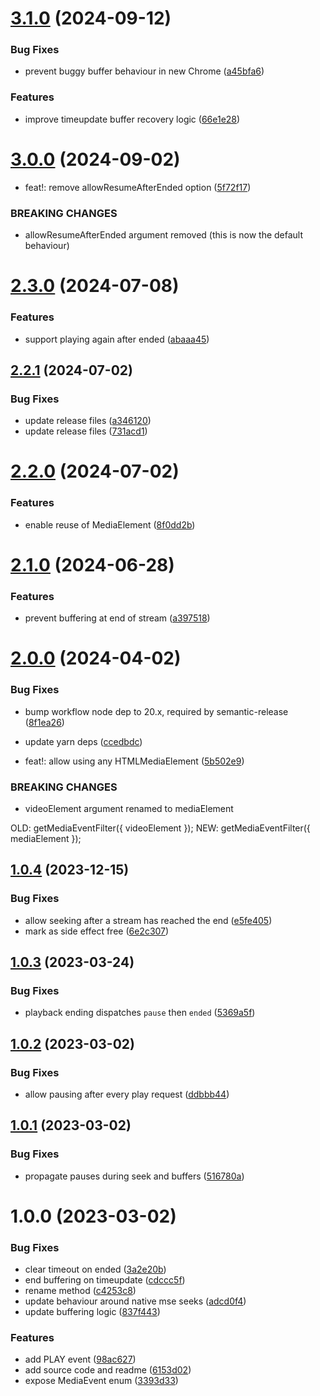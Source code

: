# [3.1.0](https://github.com/Eyevinn/media-event-filter/compare/v3.0.0...v3.1.0) (2024-09-12)


### Bug Fixes

* prevent buggy buffer behaviour in new Chrome ([a45bfa6](https://github.com/Eyevinn/media-event-filter/commit/a45bfa68b5ee37b8aed6f52c59e16396803c01dd))


### Features

* improve timeupdate buffer recovery logic ([66e1e28](https://github.com/Eyevinn/media-event-filter/commit/66e1e2877a59bb4ccfbca837a2a978dc10ccd0b6))

# [3.0.0](https://github.com/Eyevinn/media-event-filter/compare/v2.3.0...v3.0.0) (2024-09-02)


* feat!: remove allowResumeAfterEnded option ([5f72f17](https://github.com/Eyevinn/media-event-filter/commit/5f72f17e72dbf591893c5155274a8fee3ec10566))


### BREAKING CHANGES

* allowResumeAfterEnded argument removed (this is now
the default behaviour)

# [2.3.0](https://github.com/Eyevinn/media-event-filter/compare/v2.2.1...v2.3.0) (2024-07-08)


### Features

* support playing again after ended ([abaaa45](https://github.com/Eyevinn/media-event-filter/commit/abaaa45e7fd8e85111ecb1262ff00f4e112ab650))

## [2.2.1](https://github.com/Eyevinn/media-event-filter/compare/v2.2.0...v2.2.1) (2024-07-02)


### Bug Fixes

* update release files ([a346120](https://github.com/Eyevinn/media-event-filter/commit/a3461202dd5bc0241f714bacfd248e8fc7760584))
* update release files ([731acd1](https://github.com/Eyevinn/media-event-filter/commit/731acd1c8ccd8349b1a1c1406cc5833488df8e41))

# [2.2.0](https://github.com/Eyevinn/media-event-filter/compare/v2.1.0...v2.2.0) (2024-07-02)


### Features

* enable reuse of MediaElement ([8f0dd2b](https://github.com/Eyevinn/media-event-filter/commit/8f0dd2b8df0ebcec5417e9b99b9a870881578bfc))

# [2.1.0](https://github.com/Eyevinn/media-event-filter/compare/v2.0.0...v2.1.0) (2024-06-28)


### Features

* prevent buffering at end of stream ([a397518](https://github.com/Eyevinn/media-event-filter/commit/a39751843a62c9d9019c48643400e50cbd49c921))

# [2.0.0](https://github.com/Eyevinn/media-event-filter/compare/v1.0.4...v2.0.0) (2024-04-02)


### Bug Fixes

* bump workflow node dep to 20.x, required by semantic-release ([8f1ea26](https://github.com/Eyevinn/media-event-filter/commit/8f1ea26bea40e38a9966072db2f3d9a224d400c3))
* update yarn deps ([ccedbdc](https://github.com/Eyevinn/media-event-filter/commit/ccedbdc0951fb831b8dc30f63e45553aa3729be8))


* feat!: allow using any HTMLMediaElement ([5b502e9](https://github.com/Eyevinn/media-event-filter/commit/5b502e9f17dccba03606b47a32b929bdc2395d93))


### BREAKING CHANGES

* videoElement argument renamed to mediaElement

OLD: getMediaEventFilter({ videoElement });
NEW: getMediaEventFilter({ mediaElement });

## [1.0.4](https://github.com/Eyevinn/media-event-filter/compare/v1.0.3...v1.0.4) (2023-12-15)


### Bug Fixes

* allow seeking after a stream has reached the end ([e5fe405](https://github.com/Eyevinn/media-event-filter/commit/e5fe405cd1319c8f696cd0c85f711cccf8e634c3))
* mark as side effect free ([6e2c307](https://github.com/Eyevinn/media-event-filter/commit/6e2c307062a29aafed37a0c6ef46c6fa5af950cb))

## [1.0.3](https://github.com/Eyevinn/media-event-filter/compare/v1.0.2...v1.0.3) (2023-03-24)


### Bug Fixes

* playback ending dispatches `pause` then `ended` ([5369a5f](https://github.com/Eyevinn/media-event-filter/commit/5369a5fbc646f204a361aa4f36cfecec8dfe1d24))

## [1.0.2](https://github.com/Eyevinn/media-event-filter/compare/v1.0.1...v1.0.2) (2023-03-02)


### Bug Fixes

* allow pausing after every play request ([ddbbb44](https://github.com/Eyevinn/media-event-filter/commit/ddbbb44b02cd6322426e5e2ffaa44d4d4847f800))

## [1.0.1](https://github.com/Eyevinn/media-event-filter/compare/v1.0.0...v1.0.1) (2023-03-02)


### Bug Fixes

* propagate pauses during seek and buffers ([516780a](https://github.com/Eyevinn/media-event-filter/commit/516780a125fc70f6cec4a5a4205aa850f89313cc))

# 1.0.0 (2023-03-02)


### Bug Fixes

* clear timeout on ended ([3a2e20b](https://github.com/Eyevinn/media-event-filter/commit/3a2e20b66e07b0f84b306b0d774c73a0991a1a7f))
* end buffering on timeupdate ([cdccc5f](https://github.com/Eyevinn/media-event-filter/commit/cdccc5f63da906c58b72428af093f7443094e4f0))
* rename method ([c4253c8](https://github.com/Eyevinn/media-event-filter/commit/c4253c8a90c9e8184477d9bea026d66d79a9ad77))
* update behaviour around native mse seeks ([adcd0f4](https://github.com/Eyevinn/media-event-filter/commit/adcd0f48063cd5249c6ffc0bd32d2caf5d31e83f))
* update buffering logic ([837f443](https://github.com/Eyevinn/media-event-filter/commit/837f44354d8ec82cccfde2c9822e17dde4e2e7dd))


### Features

* add PLAY event ([98ac627](https://github.com/Eyevinn/media-event-filter/commit/98ac6271b5cdd4a7884fbf45b8f0fc371abe1d33))
* add source code and readme ([6153d02](https://github.com/Eyevinn/media-event-filter/commit/6153d02b3736a6d30735bd04e31717cfae4d9920))
* expose MediaEvent enum ([3393d33](https://github.com/Eyevinn/media-event-filter/commit/3393d339bf20d97f4bd1a5d23e86794c03823b99))
